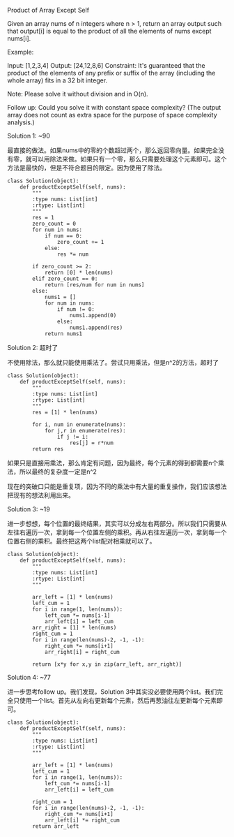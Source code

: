 Product of Array Except Self

Given an array nums of n integers where n > 1,  return an array output such that output[i] is equal to the product of all the elements of nums except nums[i].

Example:

Input:  [1,2,3,4]
Output: [24,12,8,6]
Constraint: It's guaranteed that the product of the elements of any prefix or suffix of the array (including the whole array) fits in a 32 bit integer.

Note: Please solve it without division and in O(n).

Follow up:
Could you solve it with constant space complexity? (The output array does not count as extra space for the purpose of space complexity analysis.)

Solution 1: ~90

最直接的做法。如果nums中的零的个数超过两个，那么返回零向量。如果完全没有零，就可以用除法来做。如果只有一个零，那么只需要处理这个元素即可。这个方法是最快的，但是不符合题目的限定。因为使用了除法。

```
class Solution(object):
    def productExceptSelf(self, nums):
        """
        :type nums: List[int]
        :rtype: List[int]
        """
        res = 1
        zero_count = 0
        for num in nums:
            if num == 0:
                zero_count += 1
            else:
                res *= num
        
        if zero_count >= 2:
            return [0] * len(nums)
        elif zero_count == 0:
            return [res/num for num in nums]
        else:
            nums1 = []
            for num in nums:
                if num != 0:
                    nums1.append(0)
                else:
                    nums1.append(res)
            return nums1
```

Solution 2:  超时了

不使用除法，那么就只能使用乘法了。尝试只用乘法，但是n^2的方法，超时了

```
class Solution(object):
    def productExceptSelf(self, nums):
        """
        :type nums: List[int]
        :rtype: List[int]
        """
        res = [1] * len(nums)
        
        for i, num in enumerate(nums):
            for j,r in enumerate(res):
                if j != i:
                    res[j] = r*num
        return res
```
如果只是直接用乘法，那么肯定有问题，因为最终，每个元素的得到都需要n个乘法，所以最终的复杂度一定是n^2

现在的突破口只能是重复项，因为不同的乘法中有大量的重复操作，我们应该想法把现有的想法利用出来。

Solution 3: ~19

进一步想想，每个位置的最终结果，其实可以分成左右两部分。所以我们只需要从左往右遍历一次，拿到每一个位置左侧的乘积。再从右往左遍历一次，拿到每一个位置右侧的乘积。最终把这两个list配对相乘就可以了。

```
class Solution(object):
    def productExceptSelf(self, nums):
        """
        :type nums: List[int]
        :rtype: List[int]
        """
        
        arr_left = [1] * len(nums)
        left_cum = 1
        for i in range(1, len(nums)):
            left_cum *= nums[i-1]
            arr_left[i] = left_cum
        arr_right = [1] * len(nums)
        right_cum = 1
        for i in range(len(nums)-2, -1, -1):
            right_cum *= nums[i+1]
            arr_right[i] = right_cum
        
        return [x*y for x,y in zip(arr_left, arr_right)]
```

Solution 4: ~77

进一步思考follow up。我们发现，Solution 3中其实没必要使用两个list。我们完全只使用一个list。首先从左向右更新每个元素，然后再葱油往左更新每个元素即可。

```
class Solution(object):
    def productExceptSelf(self, nums):
        """
        :type nums: List[int]
        :rtype: List[int]
        """
        
        arr_left = [1] * len(nums)
        left_cum = 1
        for i in range(1, len(nums)):
            left_cum *= nums[i-1]
            arr_left[i] = left_cum
            
        right_cum = 1
        for i in range(len(nums)-2, -1, -1):
            right_cum *= nums[i+1]
            arr_left[i] *= right_cum
        return arr_left
```


